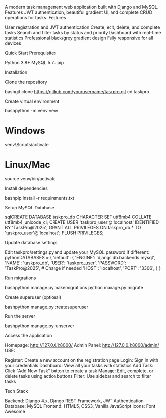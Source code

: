 A modern task management web application built with Django and MySQL. Features JWT authentication, beautiful gradient UI, and complete CRUD operations for tasks.
Features

User registration and JWT authentication
Create, edit, delete, and complete tasks
Search and filter tasks by status and priority
Dashboard with real-time statistics
Professional black/grey gradient design
Fully responsive for all devices

Quick Start
Prerequisites

Python 3.8+
MySQL 5.7+
pip

Installation

Clone the repository

bashgit clone https://github.com/yourusername/taskpro.git
cd taskpro

Create virtual environment

bashpython -m venv venv
# Windows
venv\Scripts\activate
# Linux/Mac
source venv/bin/activate

Install dependencies

bashpip install -r requirements.txt

Setup MySQL Database

sqlCREATE DATABASE taskpro_db CHARACTER SET utf8mb4 COLLATE utf8mb4_unicode_ci;
CREATE USER 'taskpro_user'@'localhost' IDENTIFIED BY 'TaskPro@2025';
GRANT ALL PRIVILEGES ON taskpro_db.* TO 'taskpro_user'@'localhost';
FLUSH PRIVILEGES;

Update database settings

Edit taskpro/settings.py and update your MySQL password if different:
pythonDATABASES = {
    'default': {
        'ENGINE': 'django.db.backends.mysql',
        'NAME': 'taskpro_db',
        'USER': 'taskpro_user',
        'PASSWORD': 'TaskPro@2025',  # Change if needed
        'HOST': 'localhost',
        'PORT': '3306',
    }
}

Run migrations

bashpython manage.py makemigrations
python manage.py migrate

Create superuser (optional)

bashpython manage.py createsuperuser

Run the server

bashpython manage.py runserver

Access the application


Homepage: http://127.0.0.1:8000/
Admin Panel: http://127.0.0.1:8000/admin/
USE:

Register: Create a new account on the registration page
Login: Sign in with your credentials
Dashboard: View all your tasks with statistics
Add Task: Click "Add New Task" button to create a task
Manage: Edit, complete, or delete tasks using action buttons
Filter: Use sidebar and search to filter tasks

Tech Stack

Backend: Django 4.x, Django REST Framework, JWT Authentication
Database: MySQL
Frontend: HTML5, CSS3, Vanilla JavaScript
Icons: Font Awesome


